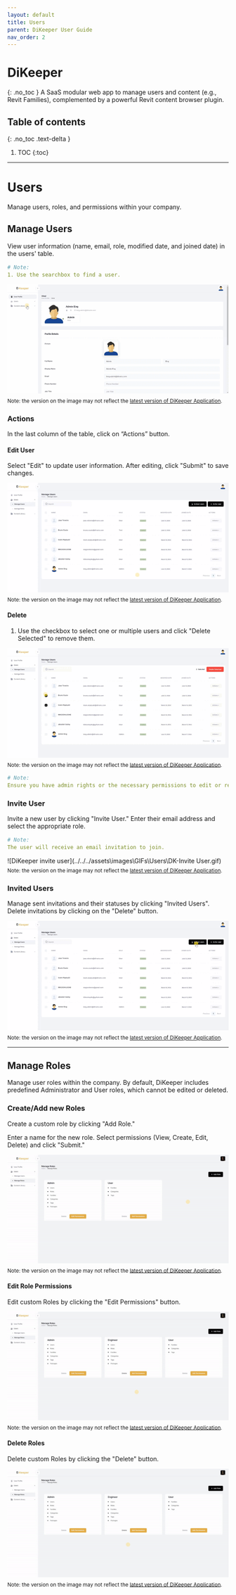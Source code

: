 ```yaml
---
layout: default
title: Users
parent: DiKeeper User Guide
nav_order: 2
---
```


# DiKeeper
{: .no_toc }
A SaaS modular web app to manage users and content (e.g., Revit Families), complemented by a powerful Revit content browser plugin.

## Table of contents
{: .no_toc .text-delta }

1. TOC
{:toc}

---

# Users

Manage users, roles, and permissions within your company.

## Manage Users

View user information (name, email, role, modified date, and joined date) in the users' table.

```yaml
# Note:
1. Use the searchbox to find a user.
```

![DiKeeper manage users table](../../../assets\images\GIFs\Users\DK-SearchUser.gif)  
<sub>Note: the version on the image may not reflect the [latest version of DiKeeper Application](https://diroots.com/dikeeper/?utm_source=DiKeeper&utm_medium=App-Description&utm_campaign=DiKeeper).</sub>

### Actions

In the last column of the table, click on “Actions” button.

#### Edit User

Select "Edit" to update user information. After editing, click "Submit" to save changes.

![DiKeeper edit user](../../../assets\images\GIFs\Users\DK-EditUser.gif)  
<sub>Note: the version on the image may not reflect the [latest version of DiKeeper Application](https://diroots.com/dikeeper/?utm_source=DiKeeper&utm_medium=App-Description&utm_campaign=DiKeeper).</sub>

#### Delete

1. Use the checkbox to select one or multiple users and click "Delete Selected" to remove them.

![DiKeeper remove user](../../../assets\images\GIFs\Users\DK-DeleteUser.gif)  
<sub>Note: the version on the image may not reflect the [latest version of DiKeeper Application](https://diroots.com/dikeeper/?utm_source=DiKeeper&utm_medium=App-Description&utm_campaign=DiKeeper).</sub>

```yaml
# Note:
Ensure you have admin rights or the necessary permissions to edit or remove users.
```

### Invite User

Invite a new user by clicking "Invite User." Enter their email address and select the appropriate role.

```yaml
# Note:
The user will receive an email invitation to join.
```

![DiKeeper invite user](../../../assets\images\GIFs\Users\DK-Invite User.gif)  
<sub>Note: the version on the image may not reflect the [latest version of DiKeeper Application](https://diroots.com/dikeeper/?utm_source=DiKeeper&utm_medium=App-Description&utm_campaign=DiKeeper).</sub>

### Invited Users

Manage sent invitations and their statuses by clicking "Invited Users". Delete invitations by clicking on the "Delete" button.

![DiKeeper invited users](../../../assets\images\GIFs\Users\DK-InvitedUsers.gif)  
<sub>Note: the version on the image may not reflect the [latest version of DiKeeper Application](https://diroots.com/dikeeper/?utm_source=DiKeeper&utm_medium=App-Description&utm_campaign=DiKeeper).</sub>

---

## Manage Roles

Manage user roles within the company. By default, DiKeeper includes predefined Administrator and User roles, which cannot be edited or deleted.

### Create/Add new Roles

Create a custom role by clicking "Add Role."

Enter a name for the new role.
Select permissions (View, Create, Edit, Delete) and click "Submit."

![DiKeeper add role](../../../assets\images\GIFs\Users\DK-AddRole.gif)  
<sub>Note: the version on the image may not reflect the [latest version of DiKeeper Application](https://diroots.com/dikeeper/?utm_source=DiKeeper&utm_medium=App-Description&utm_campaign=DiKeeper).</sub>

#### Edit Role Permissions

Edit custom Roles by clicking the "Edit Permissions" button.

![DiKeeper edit role](../../../assets\images\GIFs\Users\DK-EditPermissions.gif)  
<sub>Note: the version on the image may not reflect the [latest version of DiKeeper Application](https://diroots.com/dikeeper/?utm_source=DiKeeper&utm_medium=App-Description&utm_campaign=DiKeeper).</sub>

#### Delete Roles

Delete custom Roles by clicking the "Delete" button.

![DiKeeper edit role](../../../assets\images\GIFs\Users\DK-DeleteRole.gif)  
<sub>Note: the version on the image may not reflect the [latest version of DiKeeper Application](https://diroots.com/dikeeper/?utm_source=DiKeeper&utm_medium=App-Description&utm_campaign=DiKeeper).</sub>